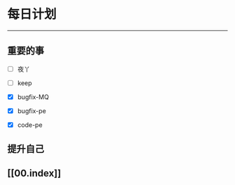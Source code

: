 
# 每日计划
---
## 重要的事

- [ ]    夜丫
- [ ]   keep
- [x]  bugfix-MQ
- [x] bugfix-pe
- [x] code-pe



## 提升自己

  



## [[00.index]]










